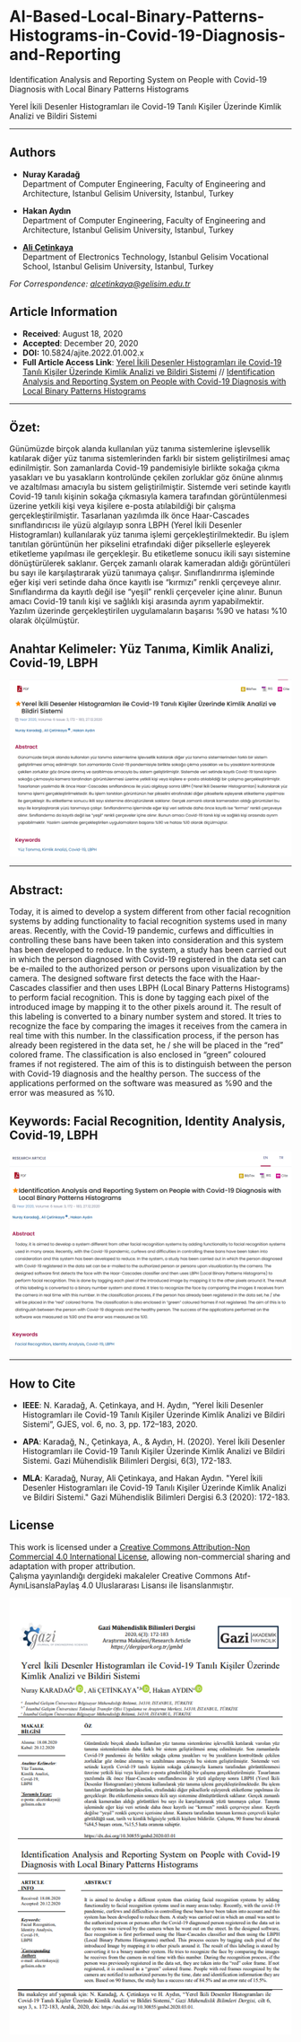 # AI-Based-Local-Binary-Patterns-Histograms-in-Covid-19-Diagnosis-and-Reporting

Identification Analysis and Reporting System on People with Covid-19 Diagnosis with Local Binary Patterns Histograms

Yerel İkili Desenler Histogramları ile Covid-19 Tanılı Kişiler Üzerinde Kimlik Analizi ve Bildiri Sistemi

---

## Authors
- **Nuray Karadağ**  
  Department of Computer Engineering, Faculty of Engineering and Architecture, Istanbul Gelisim University, Istanbul, Turkey

- **Hakan Aydın**   
  Department of Computer Engineering, Faculty of Engineering and Architecture, Istanbul Gelisim University, Istanbul, Turkey

- [**Ali Çetinkaya**](https://scholar.google.com.tr/citations?user=XSEW-NcAAAAJ)    
  Department of Electronics Technology, Istanbul Gelisim Vocational School, Istanbul Gelisim University, Istanbul, Turkey 

*For Correspondence: alcetinkaya@gelisim.edu.tr*

## Article Information
- **Received**: August 18, 2020  
- **Accepted**: December 20, 2020
- **DOI:** 10.5824/ajite.2022.01.002.x
- **Full Article Access Link**: [Yerel İkili Desenler Histogramları ile Covid-19 Tanılı Kişiler Üzerinde Kimlik Analizi ve Bildiri Sistemi](https://dergipark.org.tr/en/pub/gmbd/issue/58697/780769) // [Identification Analysis and Reporting System on People with Covid-19 Diagnosis with Local Binary Patterns Histograms](https://dergipark.org.tr/en/pub/gmbd/issue/58697/780769)

---

## Özet:

Günümüzde birçok alanda kullanılan yüz tanıma sistemlerine işlevsellik katılarak diğer yüz tanıma sistemlerinden farklı bir sistem geliştirilmesi amaç edinilmiştir. Son zamanlarda Covid-19 pandemisiyle birlikte sokağa çıkma yasakları ve bu yasakların kontrolünde çekilen zorluklar göz önüne alınmış ve azaltılması amacıyla bu sistem geliştirilmiştir. Sistemde veri setinde kayıtlı Covid-19 tanılı kişinin sokağa çıkmasıyla kamera tarafından görüntülenmesi üzerine yetkili kişi veya kişilere e-posta atılabildiği bir çalışma gerçekleştirilmiştir. Tasarlanan yazılımda ilk önce Haar-Cascades sınıflandırıcısı ile yüzü algılayıp sonra LBPH (Yerel İkili Desenler Histogramları) kullanılarak yüz tanıma işlemi gerçekleştirilmektedir. Bu işlem tanıtılan görüntünün her pikselini etrafındaki diğer piksellerle eşleyerek etiketleme yapılması ile gerçekleşir. Bu etiketleme sonucu ikili sayı sistemine dönüştürülerek saklanır. Gerçek zamanlı olarak kameradan aldığı görüntüleri bu sayı ile karşılaştırarak yüzü tanımaya çalışır. Sınıflandırırma işleminde eğer kişi veri setinde daha önce kayıtlı ise “kırmızı” renkli çerçeveye alınır. Sınıflandırma da kayıtlı değil ise “yeşil” renkli çerçeveler içine alınır. Bunun amacı Covid-19 tanılı kişi ve sağlıklı kişi arasında ayrım yapabilmektir. Yazılım üzerinde gerçekleştirilen uygulamaların başarısı %90 ve hatası %10 olarak ölçülmüştür.

## Anahtar Kelimeler: Yüz Tanıma, Kimlik Analizi, Covid-19, LBPH

![alternatif metin](https://github.com/acetinkaya/AI-Based-Local-Binary-Patterns-Histograms-in-Covid-19-Diagnosis-and-Reporting/blob/main/Covid19_AI.png)

---

## Abstract:

Today, it is aimed to develop a system different from other facial recognition systems by adding functionality to facial recognition systems used in many areas. Recently, with the Covid-19 pandemic, curfews and difficulties in controlling these bans have been taken into consideration and this system has been developed to reduce. In the system, a study has been carried out in which the person diagnosed with Covid-19 registered in the data set can be e-mailed to the authorized person or persons upon visualization by the camera. The designed software first detects the face with the Haar-Cascades classifier and then uses LBPH (Local Binary Patterns Histograms) to perform facial recognition. This is done by tagging each pixel of the introduced image by mapping it to the other pixels around it. The result of this labeling is converted to a binary number system and stored. It tries to recognize the face by comparing the images it receives from the camera in real time with this number. In the classification process, if the person has already been registered in the data set, he / she will be placed in the “red” colored frame. The classification is also enclosed in “green” coloured frames if not registered. The aim of this is to distinguish between the person with Covid-19 diagnosis and the healthy person. The success of the applications performed on the software was measured as %90 and the error was measured as %10.

## Keywords: Facial Recognition, Identity Analysis, Covid-19, LBPH

![alternatif metin](https://github.com/acetinkaya/AI-Based-Local-Binary-Patterns-Histograms-in-Covid-19-Diagnosis-and-Reporting/blob/main/LBPH-ING.png)

---

## How to Cite

- **IEEE**: N. Karadağ, A. Çetinkaya, and H. Aydın, “Yerel İkili Desenler Histogramları ile Covid-19 Tanılı Kişiler Üzerinde Kimlik Analizi ve Bildiri Sistemi”, GJES, vol. 6, no. 3, pp. 172–183, 2020.	

- **APA**: Karadağ, N., Çetinkaya, A., & Aydın, H. (2020). Yerel İkili Desenler Histogramları ile Covid-19 Tanılı Kişiler Üzerinde Kimlik Analizi ve Bildiri Sistemi. Gazi Mühendislik Bilimleri Dergisi, 6(3), 172-183.

- **MLA**: Karadağ, Nuray, Ali Çetinkaya, and Hakan Aydın. "Yerel İkili Desenler Histogramları ile Covid-19 Tanılı Kişiler Üzerinde Kimlik Analizi ve Bildiri Sistemi." Gazi Mühendislik Bilimleri Dergisi 6.3 (2020): 172-183.

## License  

This work is licensed under a [Creative Commons Attribution-Non Commercial 4.0 International License](https://creativecommons.org/licenses/by-nc/4.0/), allowing non-commercial sharing and adaptation with proper attribution.   
Çalışma yayınlandığı dergideki makaleler Creative Commons Atıf-AynıLisanslaPaylaş 4.0 Uluslararası Lisansı ile lisanslanmıştır.   

![alternatif metin](https://github.com/acetinkaya/AI-Based-Local-Binary-Patterns-Histograms-in-Covid-19-Diagnosis-and-Reporting/blob/main/LBPH-journal.png)   
